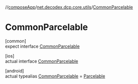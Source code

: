 //[composeApp](../../../index.md)/[net.decodex.dcp.core.utils](../index.md)/[CommonParcelable](index.md)

# CommonParcelable

[common]\
expect interface [CommonParcelable](index.md)

[ios]\
actual interface [CommonParcelable](index.md)

[android]\
actual typealias [CommonParcelable](index.md) = [Parcelable](https://developer.android.com/reference/kotlin/android/os/Parcelable.html)
